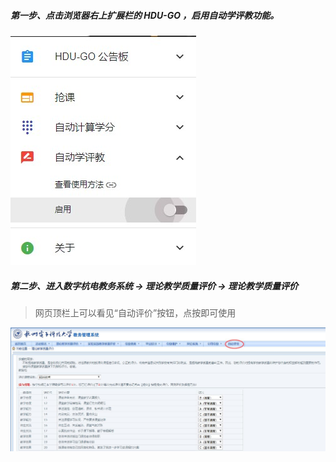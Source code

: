 ##### 第一步、点击浏览器右上扩展栏的 HDU-GO ，启用自动学评教功能。

![](../image/enable_auto_rating.jpg)

##### 第二步、进入数字杭电教务系统 -> 理论教学质量评价 -> 理论教学质量评价
   
> 网页顶栏上可以看见“自动评价”按钮，点按即可使用

![](../image/find_auto_rating.jpg)